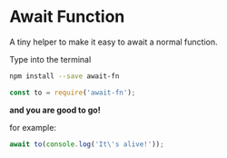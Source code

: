 Await Function
======

A tiny helper to make it easy to await a normal function.

Type into the terminal

```zsh
npm install --save await-fn
```

```javascript
const to = require('await-fn');
```

**and you are good to go!**

for example:
```javascript
await to(console.log('It\'s alive!'));
```